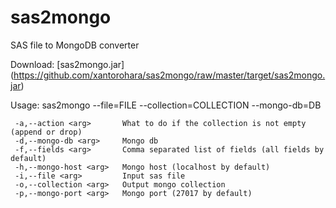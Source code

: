 sas2mongo
=========

SAS file to MongoDB converter

Download: [sas2mongo.jar] (https://github.com/xantorohara/sas2mongo/raw/master/target/sas2mongo.jar)

Usage: sas2mongo --file=FILE --collection=COLLECTION --mongo-db=DB
```
 -a,--action <arg>       What to do if the collection is not empty (append or drop)
 -d,--mongo-db <arg>     Mongo db
 -f,--fields <arg>       Comma separated list of fields (all fields by default)
 -h,--mongo-host <arg>   Mongo host (localhost by default)
 -i,--file <arg>         Input sas file
 -o,--collection <arg>   Output mongo collection
 -p,--mongo-port <arg>   Mongo port (27017 by default)
```
